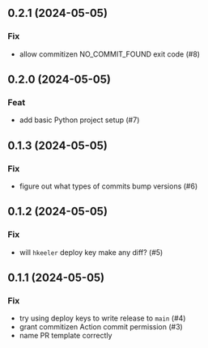 ## 0.2.1 (2024-05-05)

### Fix

- allow commitizen NO_COMMIT_FOUND exit code (#8)

## 0.2.0 (2024-05-05)

### Feat

- add basic Python project setup (#7)

## 0.1.3 (2024-05-05)

### Fix

- figure out what types of commits bump versions (#6)

## 0.1.2 (2024-05-05)

### Fix

- will `hkeeler` deploy key make any diff? (#5)

## 0.1.1 (2024-05-05)

### Fix

- try using deploy keys to write release to `main` (#4)
- grant commitizen Action commit permission (#3)
- name PR template correctly

